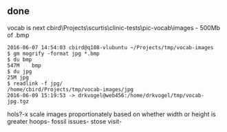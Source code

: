 
## done

vocab is next 
    cbird\Projects\scurtis\clinic-tests\pic-vocab\images - 500Mb of .bmp

    2016-06-07 14:54:03 cbird@q108-vlubuntu ~/Projects/tmp/vocab-images
    $ gm mogrify -format jpg *.bmp
    $ du bmp
    547M    bmp
    $ du jpg
    25M jpg
    $ readlink -f jpg/
    /home/cbird/Projects/tmp/vocab-images/jpg
    2016-06-09 15:19:53 -> drkvogel@web456:/home/drkvogel/tmp/vocab-jpg.tgz

hols?-x
scale images proportionately based on whether width or height is greater
hoops-
fossil issues-
stose visit-
